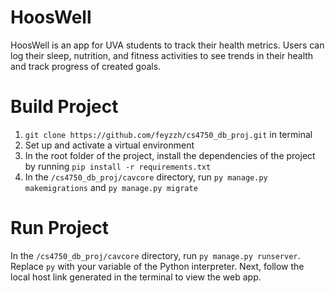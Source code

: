 # HoosWell
HoosWell is an app for UVA students to track their health metrics. Users can log their sleep, nutrition, and fitness activities to see trends in their health and track progress of created goals.

# Build Project
1. `git clone https://github.com/feyzzh/cs4750_db_proj.git` in terminal
2. Set up and activate a virtual environment
3. In the root folder of the project, install the dependencies of the project by running `pip install -r requirements.txt`
4. In the `/cs4750_db_proj/cavcore` directory, run `py manage.py makemigrations` and `py manage.py migrate`

# Run Project
In the `/cs4750_db_proj/cavcore` directory, run `py manage.py runserver`. Replace `py` with your variable of the Python interpreter. Next, follow the local host link generated in the terminal to view the web app.

